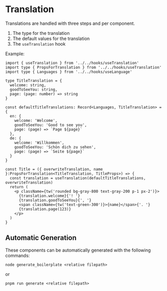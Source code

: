 # Translation
Translations are handled with three steps and per component.

1. The type for the translation
2. The default values for the translation
3. The `useTranslation` hook

Example:
```tsx
import { useTranslation } from '../../hooks/useTranslation'
import type { PropsForTranslation } from '../../hooks/useTranslation'
import type { Languages } from '../../hooks/useLanguage'

type TitleTranslation = {
  welcome: string,
  goodToSeeYou: string,
  page: (page: number) => string
}

const defaultTitleTranslations: Record<Languages, TitleTranslation> = {
  en: {
    welcome: 'Welcome',
    goodToSeeYou: 'Good to see you',
    page: (page) => `Page ${page}`
  },
  de: {
    welcome: 'Willkommen',
    goodToSeeYou: 'Schön dich zu sehen',
    page: (page) => `Seite ${page}`
  }
}

const Title = ({ overwriteTranslation, name }:PropsForTranslation<TitleTranslation, TitleProps>) => {
  const translation = useTranslation(defaultTitleTranslations, overwriteTranslation)
  return (
    <p className={tw('rounded bg-gray-800 text-gray-200 p-1 px-2')}>
      {translation.welcome}{'! '}
      {translation.goodToSeeYou}{', '}
      <span className={tw('text-green-300')}>{name}</span>{'. '}
      {translation.page(123)}
    </p>
  )
}
```

## Automatic Generation
These components can be automatically generated with the following commands:

```
node generate_boilerplate <relative filepath>
```
or
```
pnpm run generate <relative filepath>
```
